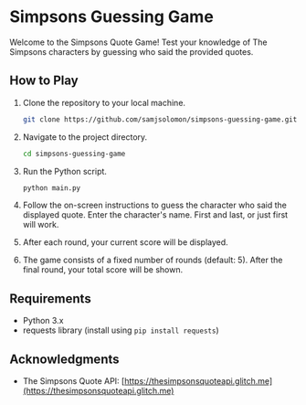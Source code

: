 # Simpsons Guessing Game

Welcome to the Simpsons Quote Game! Test your knowledge of The Simpsons characters by guessing who said the provided quotes.

## How to Play

1. Clone the repository to your local machine.
   ```bash
   git clone https://github.com/samjsolomon/simpsons-guessing-game.git
   ```

2. Navigate to the project directory.
   ```bash
   cd simpsons-guessing-game
   ```

3. Run the Python script.
   ```bash
   python main.py
   ```

4. Follow the on-screen instructions to guess the character who said the displayed quote. Enter the character's name. First and last, or just first will work.

5. After each round, your current score will be displayed.

6. The game consists of a fixed number of rounds (default: 5). After the final round, your total score will be shown.

## Requirements

- Python 3.x
- requests library (install using `pip install requests`)

## Acknowledgments

- The Simpsons Quote API: [https://thesimpsonsquoteapi.glitch.me](https://thesimpsonsquoteapi.glitch.me)


